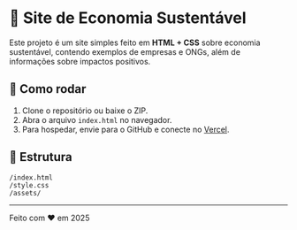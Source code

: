 # 🌱 Site de Economia Sustentável

Este projeto é um site simples feito em **HTML + CSS** sobre economia sustentável, contendo exemplos de empresas e ONGs, além de informações sobre impactos positivos.

## 🚀 Como rodar
1. Clone o repositório ou baixe o ZIP.
2. Abra o arquivo `index.html` no navegador.
3. Para hospedar, envie para o GitHub e conecte no [Vercel](https://vercel.com/).

## 📂 Estrutura
```
/index.html
/style.css
/assets/
```

---
Feito com ❤ em 2025
